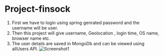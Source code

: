 # Project-finsock

1. First we have to login using spring genrated password and the username will be user.
2. Then this project will give username, Geolocation , login time, OS name, browser name etc.
3. The user details are saved in MongoDb and can be viewed using allUsers API.
 ![Screenshot1](https://user-images.githubusercontent.com/118073045/224388134-dd5e9c6b-8889-4267-9c82-1629c2bb5494.png)
